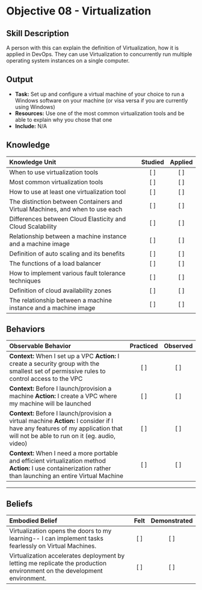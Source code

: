 # Objective 08 - Virtualization

Skill Description
-----------------
A person with this can explain the definition of Virtualization, how it is applied in DevOps. They can use Virtualization to concurrently run multiple operating system instances on a single computer. 

Output
-----------------
- **Task:** Set up and configure a virtual machine of your choice to run a Windows software on your machine (or visa versa if you are currently using Windows) 
- **Resources:** Use one of the most common virtualization tools and be able to explain why you chose that one
- **Include:** N/A

## **Knowledge**

| Knowledge Unit   |      Studied      | Applied |
|:-----------------|:-----------------:|:-------:|
| When to use virtualization tools | [ ] | [ ] |
| Most common virtualization tools | [ ] | [ ] |
| How to use at least one virtualization tool | [ ] | [ ] |
| The distinction between Containers and Virtual Machines, and when to use each | [ ] | [ ] |
| Differences between Cloud Elasticity and Cloud Scalability | [ ] | [ ] |
| Relationship between a machine instance and a machine image | [ ] | [ ] |
| Definition of auto scaling and its benefits | [ ] | [ ] |
| The functions of a load balancer | [ ] | [ ] |
| How to implement various fault tolerance techniques | [ ] | [ ] |
| Definition of cloud availability zones | [ ] | [ ] |
| The relationship between a machine instance and a machine image | [ ] | [ ] |


## **Behaviors**

| Observable Behavior   |      Practiced      | Observed |
|:----------------------|:------------------:|:--------:|
| **Context:** When I set up a VPC **Action:** I create a security group with the smallest set of permissive rules to control access to the VPC | [ ] | [ ] |
| **Context:** Before I launch/provision a machine **Action:** I create a VPC where my machine will be launched | [ ] | [ ] |
| **Context:** Before I launch/provision a virtual machine **Action:** I consider if I have any features of my application that will not be able to run on it (eg. audio, video)  | [ ] | [ ] |
| **Context:** When I need a more portable and efficient virtualization method **Action:** I use containerization rather than launching an entire Virtual Machine | [ ] | [ ] |


--------------


## **Beliefs**

| Embodied Belief   |      Felt          | Demonstrated |
|:------------------|:------------------:|:------------:|
| Virtualization opens the doors to my learning-- I can implement tasks fearlessly on Virtual Machines. | [ ] | [ ] |
| Virtualization accelerates deployment by letting me replicate the production environment on the development environment. | [ ] | [ ] |
